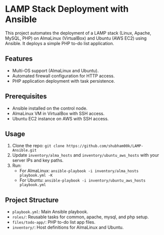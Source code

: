 # LAMP Stack Deployment with Ansible

This project automates the deployment of a LAMP stack (Linux, Apache, MySQL, PHP) on AlmaLinux (VirtualBox) and Ubuntu (AWS EC2) using Ansible. It deploys a simple PHP to-do list application.

## Features
- Multi-OS support (AlmaLinux and Ubuntu).
- Automated firewall configuration for HTTP access.
- PHP application deployment with task persistence.

## Prerequisites
- Ansible installed on the control node.
- AlmaLinux VM in VirtualBox with SSH access.
- Ubuntu EC2 instance on AWS with SSH access.

## Usage
1. Clone the repo: `git clone https://github.com/shubham00k/LAMP-Ansible.git`
2. Update `inventory/alma_hosts` and `inventory/ubuntu_aws_hosts` with your server IPs and key paths.
3. Run:
   - For AlmaLinux: `ansible-playbook -i inventory/alma_hosts playbook.yml -K`
   - For Ubuntu: `ansible-playbook -i inventory/ubuntu_aws_hosts playbook.yml`

## Project Structure
- `playbook.yml`: Main Ansible playbook.
- `roles/`: Reusable tasks for common, apache, mysql, and php setup.
- `files/todo-app/`: PHP to-do list app files.
- `inventory/`: Host definitions for AlmaLinux and Ubuntu.